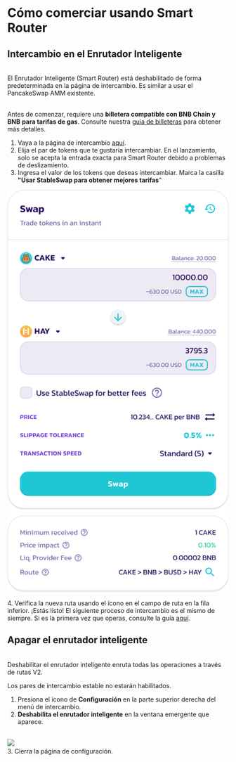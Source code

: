 # Cómo comerciar usando Smart Router

## **Intercambio en el Enrutador Inteligente**

\
El Enrutador Inteligente (Smart Router) está deshabilitado de forma predeterminada en la página de intercambio. Es similar a usar el PancakeSwap AMM existente.

\
Antes de comenzar, requiere una **billetera compatible con BNB Chain y BNB** **para tarifas de gas**. Consulte nuestra [guía de billeteras](https://docs.pancakeswap.finance/v/espanol/empezando-en-pancakeswap/creando-una-wallet) para obtener más detalles.

1. Vaya a la página de intercambio [aquí](https://pancakeswap.finance/swap#/swap).
2. Elija el par de tokens que te gustaría intercambiar. En el lanzamiento, solo se acepta la entrada exacta para Smart Router debido a problemas de deslizamiento.
3. Ingresa el valor de los tokens que deseas intercambiar. Marca la casilla **"Usar StableSwap para obtener mejores tarifas**"

<img src="../../../.gitbook/assets/image (26).png" alt="" data-size="original">

&#x20;   4\. Verifica la nueva ruta usando el ícono en el campo de ruta en la fila inferior. ¡Estás listo! El siguiente proceso de intercambio es el mismo de siempre. Si es la primera vez que operas, consulte la guía [aquí](https://docs.pancakeswap.finance/v/espanol/productos/pancakeswap-exchange/how-to-trade-on-the-pancakeswap-exchange).

## **Apagar el enrutador inteligente**

\
Deshabilitar el enrutador inteligente enruta todas las operaciones a través de rutas V2.&#x20;

Los pares de intercambio estable no estarán habilitados.

1. Presiona el ícono de **Configuración** en la parte superior derecha del menú de intercambio.
2. **Deshabilita el enrutador inteligente** en la ventana emergente que aparece.

\
![](https://lh4.googleusercontent.com/i2Goy4PHVsnsPKgoQnXpWeqpgSYGviSLdV\_R1UAmudSKb6n0I\_rlIV7gfqPUweG2OqSJbuL4qW\_-7iCt2XPnER3VXlAcJQzCNSr5IPg7OzRq9IRjO9O7iOoe9KQh7E-43K96xH8paET-0w4PcNp8n5JqFaD2vefiNWPFuIKDO1-i2JGJDSOD4DwEMKV7CQ)\
&#x20;   3\. Cierra la página de configuración.
